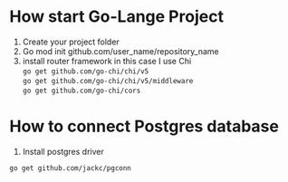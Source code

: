 # How start Go-Lange Project

1. Create your project folder
2. Go mod init github.com/user_name/repository_name
3. install router framework in this case I use Chi
   <br>
   `go get github.com/go-chi/chi/v5`
   <br>
   `go get github.com/go-chi/chi/v5/middleware`
   <br>
   `go get github.com/go-chi/cors`
   <br>

# How to connect Postgres database

1. Install postgres driver
   <br>

```
go get github.com/jackc/pgconn

```
